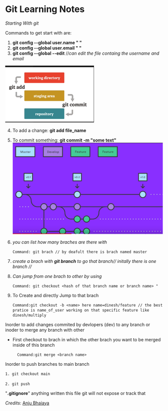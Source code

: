 # Git Learning Notes

*Starting With git*

Commands to get start with are:

1. **git config --global user.name " "**
2. **git config --global user.email " "**
3. **git config --global --edit** //*can edit the file containg the username and email*

<!----Images---->

![](assets/20230327_135323_ksnip_20230327-002622.png)

4. To add a change: **git add file_name**

5. To commit something: **git commit -m "some text"**
![](assets/20230327_135632_ksnip_20230327-002905.png)

6. *you can list how many braches are there with*

       Command: git brach // by deafult there is brach named master

7. *create a brach with **git branch** to go that branch// initally there is one branch //*</name>

8. *Can jump from one brach to other by using*

       Command: git checkout <hash of that branch name or branch name> "

9. To Create and directly Jump to that brach

       Command:git checkout -b <name> here name=dinesh/feature // the best pratice is name_of_user working on that specific feature like dinesh/multiply

<p>Inorder to add changes commited by devlopers (dev) to any branch or inoder to merge any branch with other

* First checkout to brach in which the other brach you want to be merged inside of this branch</p>

        Command:git merge <branch name>

Inorder to push branches to main branch

    1. git checkout main

    2. git push

"**.gitignore**" anything written this file git will not expose or track that

*Credits*: [Anju Bhaiaya](https://www.youtube.com/watch?v=uaeKhfhYE0U)
